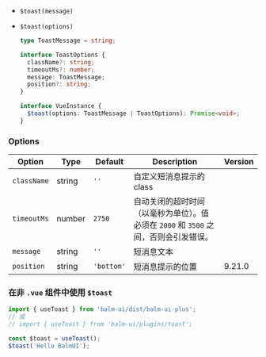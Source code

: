 - `$toast(message)`
- `$toast(options)`

  ```ts
  type ToastMessage = string;

  interface ToastOptions {
    className?: string;
    timeoutMs?: number;
    message: ToastMessage;
    position?: string;
  }

  interface VueInstance {
    $toast(options: ToastMessage | ToastOptions): Promise<void>;
  }
  ```

### Options

| Option      | Type   | Default    | Description                                                                          | Version |
| ----------- | ------ | ---------- | ------------------------------------------------------------------------------------ | ------- |
| `className` | string | `''`       | 自定义短消息提示的 class                                                             |         |
| `timeoutMs` | number | `2750`     | 自动关闭的超时时间（以毫秒为单位）。值必须在 `2000` 和 `3500` 之间，否则会引发错误。 |         |
| `message`   | string | `''`       | 短消息文本                                                                           |         |
| `position`  | string | `'bottom'` | 短消息提示的位置                                                                     | 9.21.0  |

### 在非 `.vue` 组件中使用 `$toast`

```js
import { useToast } from 'balm-ui/dist/balm-ui-plus';
// 或
// import { useToast } from 'balm-ui/plugins/toast';

const $toast = useToast();
$toast('Hello BalmUI');
```

